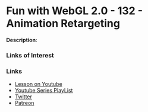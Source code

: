# Fun with WebGL 2.0 - 132 - Animation Retargeting
**Description**:


### Links of Interest


### Links
* [Lesson on Youtube]()
* [Youtube Series PlayList](https://www.youtube.com/playlist?list=PLMinhigDWz6emRKVkVIEAaePW7vtIkaIF)
* [Twitter](https://twitter.com/SketchpunkLabs)
* [Patreon](https://www.patreon.com/sketchpunk)